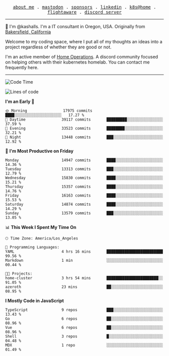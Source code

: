 <p align="center">
  <samp>
    <a href="https://jordanjones.org/">about me</a> .
    <a rel="me" href="https://mastodon.social/@kashall">mastodon</a> .
    <a href="https://github.com/sponsors/kashalls">sponsors</a> .
    <a href="https://linkedin.com/in/jordpjones">linkedin</a> .
    <a href="https://github.com/kashalls/home-cluster">k8s@home</a> .
    <a href="https://flightaware.com/adsb/stats/user/kashalls">flightaware</a> .
    <a href="https://discord.gg/V2WrCfqba9">discord server</a>
  </samp>
</p>

----------------------------------------------------------------

:wave: I'm @kashalls. I'm a IT consultant in Oregon, USA. Originally from [Bakersfield, California](https://maps.app.goo.gl/QQMtywTWghpXB6Tu6)

Welcome to my coding space, where I put all of my thoughts an ideas into a project regardless of whether they are good or not.

I'm an active member of [Home Operations](https://discord.gg/home-operations). A discord community focused on helping others with their kubernetes homelab. You can contact me frequently here.

----------------------------------------------------------------
<!--START_SECTION:waka-->
![Code Time](http://img.shields.io/badge/Code%20Time-2%2C172%20hrs%2057%20mins-blue)

![Lines of code](https://img.shields.io/badge/From%20Hello%20World%20I%27ve%20Written-12.1%20million%20lines%20of%20code-blue)

**I'm an Early 🐤** 

```text
🌞 Morning                17975 commits       ████░░░░░░░░░░░░░░░░░░░░░   17.27 % 
🌆 Daytime                39117 commits       █████████░░░░░░░░░░░░░░░░   37.59 % 
🌃 Evening                33523 commits       ████████░░░░░░░░░░░░░░░░░   32.21 % 
🌙 Night                  13448 commits       ███░░░░░░░░░░░░░░░░░░░░░░   12.92 % 
```
📅 **I'm Most Productive on Friday** 

```text
Monday                   14947 commits       ████░░░░░░░░░░░░░░░░░░░░░   14.36 % 
Tuesday                  13313 commits       ███░░░░░░░░░░░░░░░░░░░░░░   12.79 % 
Wednesday                15830 commits       ████░░░░░░░░░░░░░░░░░░░░░   15.21 % 
Thursday                 15357 commits       ████░░░░░░░░░░░░░░░░░░░░░   14.76 % 
Friday                   16163 commits       ████░░░░░░░░░░░░░░░░░░░░░   15.53 % 
Saturday                 14874 commits       ████░░░░░░░░░░░░░░░░░░░░░   14.29 % 
Sunday                   13579 commits       ███░░░░░░░░░░░░░░░░░░░░░░   13.05 % 
```


📊 **This Week I Spent My Time On** 

```text
🕑︎ Time Zone: America/Los_Angeles

💬 Programming Languages: 
YAML                     4 hrs 16 mins       █████████████████████████   99.56 % 
Markdown                 1 min               ░░░░░░░░░░░░░░░░░░░░░░░░░   00.44 % 

🐱‍💻 Projects: 
home-cluster             3 hrs 54 mins       ███████████████████████░░   91.05 % 
azeroth                  23 mins             ██░░░░░░░░░░░░░░░░░░░░░░░   08.95 % 
```

**I Mostly Code in JavaScript** 

```text
TypeScript               9 repos             ███░░░░░░░░░░░░░░░░░░░░░░   13.43 % 
Go                       6 repos             ██░░░░░░░░░░░░░░░░░░░░░░░   08.96 % 
Vue                      6 repos             ██░░░░░░░░░░░░░░░░░░░░░░░   08.96 % 
Shell                    3 repos             █░░░░░░░░░░░░░░░░░░░░░░░░   04.48 % 
MDX                      1 repo              ░░░░░░░░░░░░░░░░░░░░░░░░░   01.49 % 
```




<!--END_SECTION:waka-->